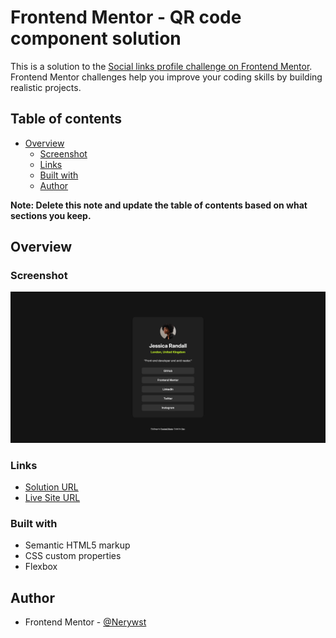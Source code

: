 # Frontend Mentor - QR code component solution

This is a solution to the [Social links profile challenge on Frontend Mentor](https://www.frontendmentor.io/challenges/social-links-profile-UG32l9m6dQ). Frontend Mentor challenges help you improve your coding skills by building realistic projects.  

## Table of contents

- [Overview](#overview)
  - [Screenshot](#screenshot)
  - [Links](#links)
  - [Built with](#built-with)
  - [Author](#author)


**Note: Delete this note and update the table of contents based on what sections you keep.**

## Overview

### Screenshot

![](screenshot.png)

### Links

- [Solution URL](https://www.frontendmentor.io/solutions/social-links-page-using-unordered-lists-lrGEdozGpI)
- [Live Site URL](https://nerywst.github.io/Desenvolvimento/social-links/)

### Built with

- Semantic HTML5 markup
- CSS custom properties
- Flexbox

## Author

- Frontend Mentor - [@Nerywst](https://www.frontendmentor.io/profile/nerywst)